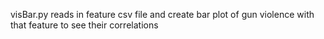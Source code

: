 visBar.py
reads in feature csv file and create bar plot
of gun violence with that feature to see their
correlations
